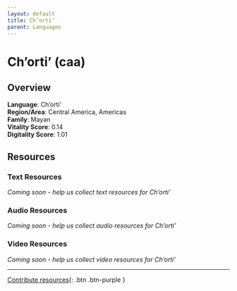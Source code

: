 ```yaml
---
layout: default
title: Ch’orti’
parent: Languages
---
```


# Ch’orti’ (caa)

## Overview

**Language**: Ch’orti’  
**Region/Area**: Central America, Americas  
**Family**: Mayan  
**Vitality Score**: 0.14  
**Digitality Score**: 1.01  

## Resources

### Text Resources
*Coming soon - help us collect text resources for Ch’orti’*

### Audio Resources
*Coming soon - help us collect audio resources for Ch’orti’*

### Video Resources
*Coming soon - help us collect video resources for Ch’orti’*

---

[Contribute resources](https://fairtrain.github.io/){: .btn .btn-purple }
